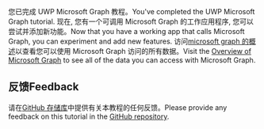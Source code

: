 <!-- markdownlint-disable MD002 MD041 -->

<span data-ttu-id="96dc2-101">您已完成 UWP Microsoft Graph 教程。</span><span class="sxs-lookup"><span data-stu-id="96dc2-101">You've completed the UWP Microsoft Graph tutorial.</span></span> <span data-ttu-id="96dc2-102">现在, 您有一个可调用 Microsoft Graph 的工作应用程序, 您可以尝试并添加新功能。</span><span class="sxs-lookup"><span data-stu-id="96dc2-102">Now that you have a working app that calls Microsoft Graph, you can experiment and add new features.</span></span> <span data-ttu-id="96dc2-103">访问[microsoft graph 的概述](/graph/overview)以查看您可以使用 Microsoft Graph 访问的所有数据。</span><span class="sxs-lookup"><span data-stu-id="96dc2-103">Visit the [Overview of Microsoft Graph](/graph/overview) to see all of the data you can access with Microsoft Graph.</span></span>

## <a name="feedback"></a><span data-ttu-id="96dc2-104">反馈</span><span class="sxs-lookup"><span data-stu-id="96dc2-104">Feedback</span></span>

<span data-ttu-id="96dc2-105">请在[GitHub 存储库](https://github.com/microsoftgraph/msgraph-training-uwp)中提供有关本教程的任何反馈。</span><span class="sxs-lookup"><span data-stu-id="96dc2-105">Please provide any feedback on this tutorial in the [GitHub repository](https://github.com/microsoftgraph/msgraph-training-uwp).</span></span>